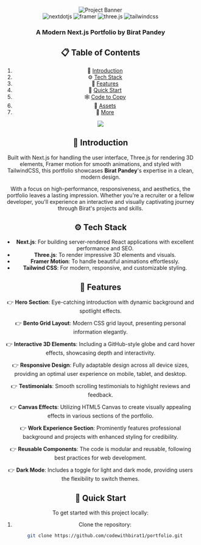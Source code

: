 <div align="center">
  <br />
      <img src="https://github.com/codewithbirat1/portfolio/assets/151519281/c6ca3c03-6cb7-4f67-a9b9-a73da5bfa0d8" alt="Project Banner">
    </a>
  <br />

  <div>
    <img src="https://img.shields.io/badge/-Next_JS-black?style=for-the-badge&logoColor=white&logo=nextdotjs&color=000000" alt="nextdotjs" />
    <img src="https://img.shields.io/badge/-Framer-black?style=for-the-badge&logoColor=white&logo=framer&color=0055FF" alt="framer" />
    <img src="https://img.shields.io/badge/-Three_JS-black?style=for-the-badge&logoColor=white&logo=threedotjs&color=000000" alt="three.js" />
    <img src="https://img.shields.io/badge/-Tailwind_CSS-black?style=for-the-badge&logoColor=white&logo=tailwindcss&color=06B6D4" alt="tailwindcss" />
  </div>

  <h3 align="center">A Modern Next.js Portfolio by Birat Pandey</h3>

## 📋 <a name="table">Table of Contents</a>

1. 🤖 [Introduction](#introduction)
2. ⚙️ [Tech Stack](#tech-stack)
3. 🔋 [Features](#features)
4. 🤸 [Quick Start](#quick-start)
5. 🕸️ [Code to Copy](#snippets)
6. 🔗 [Assets](#links)
7. 🚀 [More](#more)

<a href="https://youtu.be/FTH6Dn3AyIQ" target="_blank"><img src="https://github.com/codewithbirat1/portfolio/assets/151519281/1736fca5-a031-4854-8c09-bc110e3bc16d" /></a>

## <a name="introduction">🤖 Introduction</a>

Built with Next.js for handling the user interface, Three.js for rendering 3D elements, Framer motion for smooth animations, and styled with TailwindCSS, this portfolio showcases **Birat Pandey**'s expertise in a clean, modern design.

With a focus on high-performance, responsiveness, and aesthetics, the portfolio leaves a lasting impression. Whether you're a recruiter or a fellow developer, you'll experience an interactive and visually captivating journey through Birat's projects and skills.

## <a name="tech-stack">⚙️ Tech Stack</a>

- **Next.js**: For building server-rendered React applications with excellent performance and SEO.
- **Three.js**: To render impressive 3D elements and visuals.
- **Framer Motion**: To handle beautiful animations effortlessly.
- **Tailwind CSS**: For modern, responsive, and customizable styling.

## <a name="features">🔋 Features</a>

👉 **Hero Section**: Eye-catching introduction with dynamic background and spotlight effects.

👉 **Bento Grid Layout**: Modern CSS grid layout, presenting personal information elegantly.

👉 **Interactive 3D Elements**: Including a GitHub-style globe and card hover effects, showcasing depth and interactivity.

👉 **Responsive Design**: Fully adaptable design across all device sizes, providing an optimal user experience on mobile, tablet, and desktop.

👉 **Testimonials**: Smooth scrolling testimonials to highlight reviews and feedback.

👉 **Canvas Effects**: Utilizing HTML5 Canvas to create visually appealing effects in various sections of the portfolio.

👉 **Work Experience Section**: Prominently features professional background and projects with enhanced styling for credibility.

👉 **Reusable Components**: The code is modular and reusable, following best practices for web development.

👉 **Dark Mode**: Includes a toggle for light and dark mode, providing users the flexibility to switch themes.

## <a name="quick-start">🤸 Quick Start</a>

To get started with this project locally:

1. Clone the repository:
   ```bash
   git clone https://github.com/codewithbirat1/portfolio.git
